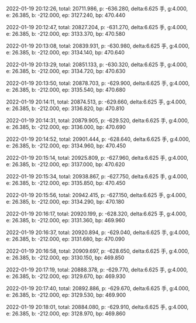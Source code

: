 2022-01-19 20:12:26, total: 20711.986, p: -636.280, delta:6.625 手, g:4.000, e: 26.385, b: -212.000, ep: 3127.240, bp: 470.440

2022-01-19 20:12:47, total: 20827.204, p: -631.270, delta:6.625 手, g:4.000, e: 26.385, b: -212.000, ep: 3133.370, bp: 470.580

2022-01-19 20:13:08, total: 20839.931, p: -630.980, delta:6.625 手, g:4.000, e: 26.385, b: -212.000, ep: 3134.140, bp: 470.640

2022-01-19 20:13:29, total: 20851.133, p: -630.320, delta:6.625 手, g:4.000, e: 26.385, b: -212.000, ep: 3134.720, bp: 470.630

2022-01-19 20:13:50, total: 20878.703, p: -629.900, delta:6.625 手, g:4.000, e: 26.385, b: -212.000, ep: 3135.540, bp: 470.680

2022-01-19 20:14:11, total: 20874.513, p: -629.660, delta:6.625 手, g:4.000, e: 26.385, b: -212.000, ep: 3136.820, bp: 470.810

2022-01-19 20:14:31, total: 20879.905, p: -629.520, delta:6.625 手, g:4.000, e: 26.385, b: -212.000, ep: 3136.000, bp: 470.690

2022-01-19 20:14:52, total: 20901.444, p: -628.640, delta:6.625 手, g:4.000, e: 26.385, b: -212.000, ep: 3134.960, bp: 470.450

2022-01-19 20:15:14, total: 20925.809, p: -627.960, delta:6.625 手, g:4.000, e: 26.385, b: -212.000, ep: 3137.000, bp: 470.620

2022-01-19 20:15:34, total: 20938.867, p: -627.750, delta:6.625 手, g:4.000, e: 26.385, b: -212.000, ep: 3135.850, bp: 470.450

2022-01-19 20:15:56, total: 20942.415, p: -627.150, delta:6.625 手, g:4.000, e: 26.385, b: -212.000, ep: 3134.290, bp: 470.180

2022-01-19 20:16:17, total: 20920.199, p: -628.320, delta:6.625 手, g:4.000, e: 26.385, b: -212.000, ep: 3131.360, bp: 469.960

2022-01-19 20:16:37, total: 20920.894, p: -629.040, delta:6.625 手, g:4.000, e: 26.385, b: -212.000, ep: 3131.680, bp: 470.090

2022-01-19 20:16:58, total: 20909.697, p: -628.650, delta:6.625 手, g:4.000, e: 26.385, b: -212.000, ep: 3130.150, bp: 469.850

2022-01-19 20:17:19, total: 20888.378, p: -629.770, delta:6.625 手, g:4.000, e: 26.385, b: -212.000, ep: 3129.670, bp: 469.930

2022-01-19 20:17:40, total: 20892.886, p: -629.670, delta:6.625 手, g:4.000, e: 26.385, b: -212.000, ep: 3129.530, bp: 469.900

2022-01-19 20:18:01, total: 20884.080, p: -629.910, delta:6.625 手, g:4.000, e: 26.385, b: -212.000, ep: 3128.970, bp: 469.860